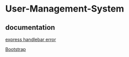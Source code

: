 # User-Management-System

## documentation
[express handlebar error](https://stackoverflow.com/questions/69959820/typeerror-exphbs-is-not-a-function)

[Bootstrap](https://getbootstrap.com/)